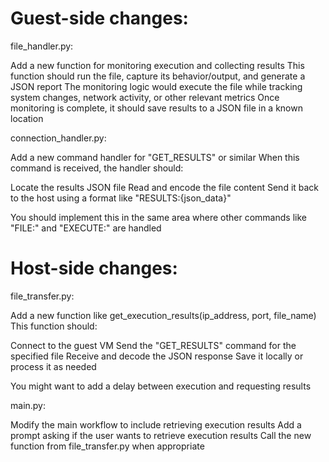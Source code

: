 # Guest-side changes:

file_handler.py:

Add a new function for monitoring execution and collecting results
This function should run the file, capture its behavior/output, and generate a JSON report
The monitoring logic would execute the file while tracking system changes, network activity, or other relevant metrics
Once monitoring is complete, it should save results to a JSON file in a known location


connection_handler.py:

Add a new command handler for "GET_RESULTS" or similar
When this command is received, the handler should:

Locate the results JSON file
Read and encode the file content
Send it back to the host using a format like "RESULTS:{json_data}"


You should implement this in the same area where other commands like "FILE:" and "EXECUTE:" are handled



# Host-side changes:

file_transfer.py:

Add a new function like get_execution_results(ip_address, port, file_name)
This function should:

Connect to the guest VM
Send the "GET_RESULTS" command for the specified file
Receive and decode the JSON response
Save it locally or process it as needed


You might want to add a delay between execution and requesting results


main.py:

Modify the main workflow to include retrieving execution results
Add a prompt asking if the user wants to retrieve execution results
Call the new function from file_transfer.py when appropriate